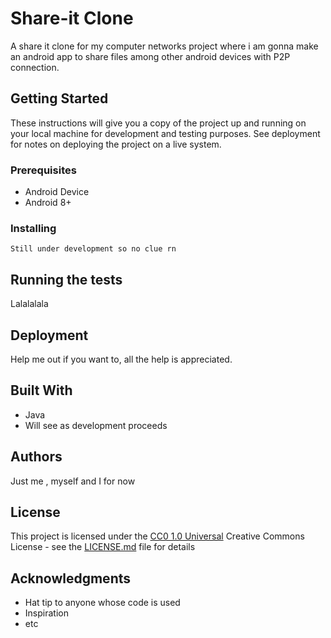 
# Share-it Clone

A share it clone for my computer networks project where i am gonna make an android app to share files among other android devices with P2P connection.

## Getting Started

These instructions will give you a copy of the project up and running on
your local machine for development and testing purposes. See deployment
for notes on deploying the project on a live system.

### Prerequisites

- Android Device
- Android 8+

### Installing


    Still under development so no clue rn

## Running the tests

Lalalalala

## Deployment

Help me out if you want to, all the help is appreciated.

## Built With


- Java
- Will see as development proceeds



## Authors

Just me , myself and I for now

## License

This project is licensed under the [CC0 1.0 Universal](LICENSE.md)
Creative Commons License - see the [LICENSE.md](LICENSE.md) file for
details

## Acknowledgments

- Hat tip to anyone whose code is used
- Inspiration
- etc
